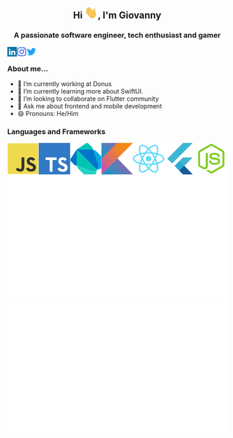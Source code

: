 <!-- ### Hi there 👋 -->

<!--
**wolfgio/wolfgio** is a ✨ _special_ ✨ repository because its `README.md` (this file) appears on your GitHub profile.

Here are some ideas to get you started:

- 🔭 I’m currently working on ...
- 🌱 I’m currently learning ...
- 👯 I’m looking to collaborate on ...
- 🤔 I’m looking for help with ...
- 💬 Ask me about ...
- 📫 How to reach me: ...
- 😄 Pronouns: ...
- ⚡ Fun fact: ...
-->

<h2 align="center">Hi <img src="./wave.gif" width="30px">, I'm Giovanny</h2>
<h3 align="center">A passionate software engineer, tech enthusiast and gamer</h3>

<a href="https://www.linkedin.com/in/giovannypiovesan/" target="blank"><img align="left" src="icons/linkedin.svg" alt="wolfgio" width="22px" /></a>
<a href="https://instagram.com/_wolfgio" target="blank"><img align="left" src="icons/instagram.svg" alt="_wolfgio" width="22px" /></a>
<a href="https://twitter.com/_wolfgio" target="blank"><img align="left" src="icons/twitter.svg" alt="wolfgio" width="22px" /></a>
<br />
### About me...
- 🔭 I’m currently working at Donus
- 🌱 I’m currently learning more about SwiftUI.
- 👯 I’m looking to collaborate on Flutter community
- 💬 Ask me about frontend and mobile development
- 😄 Pronouns: He/Him

### Languages and Frameworks

<img align="left" src="icons/javascript.svg" />
<img align="left" src="icons/typescript.svg" />
<img align="left" src="icons/dart.svg" />
<img align="left" src="icons/kotlin.svg" />
<img align="left" src="icons/react.svg" />
<img align="left" src="icons/flutter.svg" />
<img align="left" src="icons/nodejs.svg" />
<br />
<br />
<br />

![](https://raw.githubusercontent.com/wolfgio/github-stats-transparent/output/generated/overview.svg)
![](https://raw.githubusercontent.com/wolfgio/github-stats-transparent/output/generated/languages.svg)
